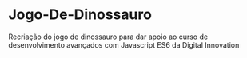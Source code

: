 # Jogo-De-Dinossauro
Recriação do jogo de dinossauro para dar apoio ao curso de desenvolvimento avançados com Javascript ES6 da Digital Innovation

